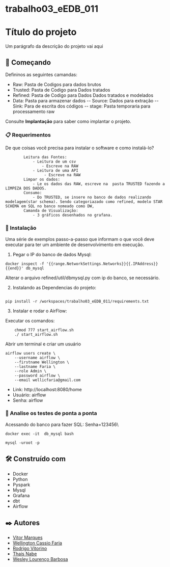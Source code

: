 # trabalho03_eEDB_011

# Título do projeto

Um parágrafo da descrição do projeto vai aqui

## 🚀 Começando

Defininos as seguintes camandas: 

- Raw: Pasta de Codigos para dados brutos
- Trusted: Pasta de Codigo para Dados tratados
- Refined: Pasta de Codigo para Dados Dados tratados e modelados
- Data: Pasta para armazenar dados
-- Source: Dados para extração
-- Sink: Para de escrita dos códigos
-- stage: Pasta temporaria para processamento raw

Consulte **Implantação** para saber como implantar o projeto.

### 📋 Requerimentos

De que coisas você precisa para instalar o software e como instalá-lo?

```
        Leitura das Fontes:
            - Leitura de um csv
                - Escreve na RAW 
            - Leitura de uma API
                 - Escreve na RAW
        Limpar os dados:
            - Le os dados das RAW, escreve na  pasta TRUSTED fazendo a LIMPEZA DOS DADOS.
        Consumo:
            - Do TRUSTED, se insere no banco de dados realizando modelagem(star schema). Sendo categoriazado como refined, modelo STAR SCHEMA em SQL no banco nomeado como DW, 
        Camanda de Visualização: 
            - 3 gráficos desenhados no grafana.  
```



### 🔧 Instalação

Uma série de exemplos passo-a-passo que informam o que você deve executar para ter um ambiente de desenvolvimento em execução.

1) Pegar o IP do banco de dados Mysql: 

```
docker inspect -f '{{range.NetworkSettings.Networks}}{{.IPAddress}}{{end}}' db_mysql
```

Alterar o arquivo refined/util/dbmysql.py com ip do banco, se necessário. 


2) Instalando as Dependencias do projeto:
```

pip install -r /workspaces/trabalho03_eEDB_011/requirements.txt

```

3) Instalar e rodar o AirFlow:


Executar os comandos:
```
    chmod 777 start_airflow.sh
    ./ start_airflow.sh
```

Abrir um terminal e criar um usuário

```
airflow users create \
    --username airflow \
    --firstname Wellington \
    --lastname Faria \
    --role Admin \
    --password airflow \
    --email wellicfaria@gmail.com
```

* Link: http://localhost:8080/home
* Usuário: airflow
* Senha: airflow

### 🔩 Analise os testes de ponta a ponta


Acessando do banco para fazer SQL: 
Senha=123456\

```
docker exec -it  db_mysql bash

mysql -uroot -p
```

## 🛠️ Construído com

* Docker
* Python
* Pyspark
* Mysql
* Grafana
* dbt
* Airflow

## ✒️ Autores

* [Vitor Marques](https://github.com/vitormrqs)
* [Wellington Cassio Faria](https://github.com/wellicfaria)
* [Rodrigo Vitorino](https://github.com/digaumlv)
* [Thais Nabe](https://github.com/thaisnabe)
* [Wesley Lourenço Barbosa](https://github.com/wesleyloubar)